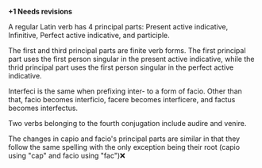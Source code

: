 **+1 Needs revisions**

A regular Latin verb has 4 principal parts: Present active indicative, Infinitive, Perfect active indicative, and participle.

The first and third principal parts are finite verb forms. The first principal part uses the first person singular in the present active indicative, while the thrid principal part uses the first person singular in the perfect active indicative.

Interfeci is the same when prefixing inter- to a form of facio. Other than that, facio becomes interficio, facere becomes interficere, and factus becomes interfectus.

Two verbs belonging to the fourth conjugation include audire and venire.

The changes in capio and facio's principal parts are similar in that they follow the same spelling with the only exception being their root (capio using "cap" and facio using "fac")❌
